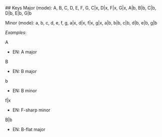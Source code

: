 <jointfile>
## Keys
Major (mode): A, B, C, D, E, F, G, C|x, D|x, F|x, G|x, A|b, B|b, C|b, D|b, E|b, G|b

Minor (mode): a, b, c, d, e, f, g, a|x, d|x, f|x, g|x, a|b, b|b, c|b, d|b, e|b, g|b



_Examples_:

A

- EN: A major

B

- EN: B major

b

- EN: B minor

f|x

- EN: F-sharp minor

B|b

- EN: B-flat major
